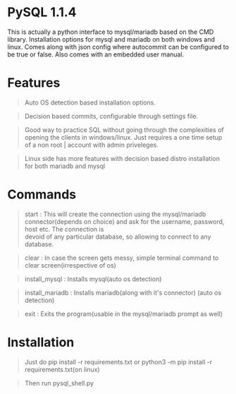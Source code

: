 # PySQL 1.1.4
This is actually a python interface to mysql/mariadb based on the CMD library. Installation options for mysql and mariadb on both windows and linux. Comes along with json config where autocommit can be configured to be true or false. Also comes with an embedded user manual.

# Features
 >Auto OS detection based installation options.
 
 >Decision based commits, configurable through settings file.
 
 
 >Good way to practice SQL without going through the complexities of opening the clients in windows/linux. Just requires a one time setup of a non root       |         account with admin priveleges.
 
 
 >Linux side has more features with decision based distro installation for both mariadb and mysql
 

# Commands
 >start : This will create the connection using the mysql/mariadb connector(depends on choice) and ask for the username, password, host etc. The connection is       
          devoid of any particular database, so allowing to connect to any database.
          
 
 >clear : In case the screen gets messy, simple terminal command to clear screen(irrespective of os)
 
 
 >install_mysql : Installs mysql(auto os detection)
 
 >install_mariadb : Installs mariadb(along with it's connector) (auto os detection)

 >exit : Exits the program(usable in the mysql/mariadb prompt as well)



# Installation 
 >Just do pip install -r requirements.txt or python3 -m pip install -r requirements.txt(on linux)
 
 >Then run pysql_shell.py

 
